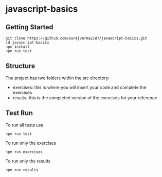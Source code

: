 # javascript-basics

## Getting Started
```
git clone https://github.com/surajverma2587/javascript-basics.git
cd javascript-basics
npm install
npm run test
```

## Structure

The project has two folders within the src directory:
* exercises: this is where you will insert your code and complete the exercises
* results: this is the completed version of the exercises for your reference

## Test Run

To run all tests use
```
npm run test
```

To run only the exercises
```
npm run exercises
```

To run only the results
```
npm run results
```